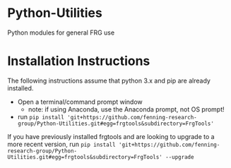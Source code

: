 # Python-Utilities
Python modules for general FRG use

# Installation Instructions
The following instructions assume that python 3.x and pip are already installed.
  - Open a terminal/command prompt window
    - note: if using Anaconda, use the Anaconda prompt, not OS prompt!
  - run `pip install 'git+https://github.com/fenning-research-group/Python-Utilities.git#egg=frgtools&subdirectory=FrgTools'`
  
 If you have previously installed frgtools and are looking to upgrade to a more recent version, run `pip install 'git+https://github.com/fenning-research-group/Python-Utilities.git#egg=frgtools&subdirectory=FrgTools' --upgrade`

